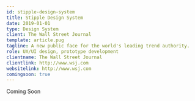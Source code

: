 ```yaml
---
id: stipple-design-system
title: Stipple Design System
date: 2019-01-01
type: Design System
client: The Wall Street Journal
template: article.pug
tagline: A new public face for the world's leading trend authority.
role: UX/UI design, prototype development
clientname: The Wall Street Journal
clientlink: http://www.wsj.com
websitelink: http://www.wsj.com
comingsoon: true
---
```


Coming Soon
